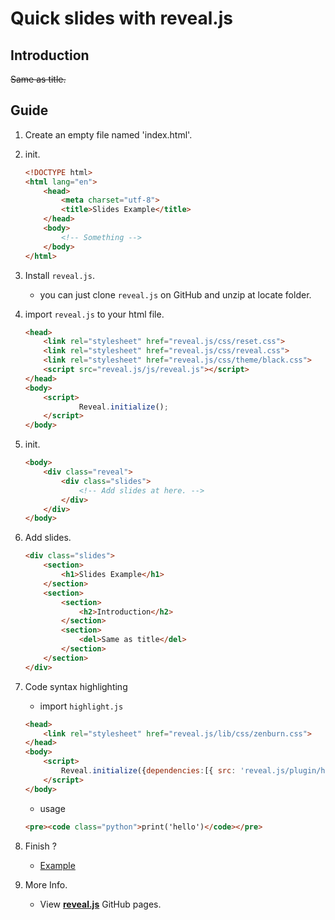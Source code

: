 # Quick slides with reveal.js
## Introduction

~~Same as title.~~

## Guide

1. Create an empty file named 'index.html'.
2. init.

    ```html
    <!DOCTYPE html>
    <html lang="en">
        <head>
            <meta charset="utf-8">
            <title>Slides Example</title>
        </head>
        <body>
            <!-- Something -->
        </body>
    </html>
    ```

3. Install `reveal.js`.
    - you can just clone `reveal.js` on GitHub and unzip at locate folder.
4. import `reveal.js` to your html file.

    ```html
    <head>
        <link rel="stylesheet" href="reveal.js/css/reset.css">  
        <link rel="stylesheet" href="reveal.js/css/reveal.css">
        <link rel="stylesheet" href="reveal.js/css/theme/black.css">
        <script src="reveal.js/js/reveal.js"></script>    
    </head>
    <body>
        <script>
                Reveal.initialize();
        </script>
    </body>
    ```

5. init.

    ```html
    <body>
        <div class="reveal">
            <div class="slides">
                <!-- Add slides at here. -->
            </div>
        </div>
    </body>
    ```

6. Add slides.

    ```html
    <div class="slides">
        <section>
            <h1>Slides Example</h1>
        </section>
        <section>
            <section>
                <h2>Introduction</h2>
            </section>
            <section>
                <del>Same as title</del>
            </section>
        </section>
    </div>
    ```

7. Code syntax highlighting
    - import `highlight.js`

    ```html
    <head>
        <link rel="stylesheet" href="reveal.js/lib/css/zenburn.css">
    </head>
    <body>
        <script>
            Reveal.initialize({dependencies:[{ src: 'reveal.js/plugin/highlight/highlight.js', async: true, condition: function() { return !!document.querySelector( 'pre code' ); }, callback: function() { hljs.initHighlightingOnLoad(); } }]});
        </script>
    </body>
    ```
    
    - usage

    ```html
    <pre><code class="python">print('hello')</code></pre>
    ```

8. Finish ?
    - [Example](https://github.com/lin71008/Testing-Area/slides_with_revealjs/example/index.html)
9. More Info.
    - View [**reveal.js**](https://github.com/hakimel/reveal.js) GitHub pages.
